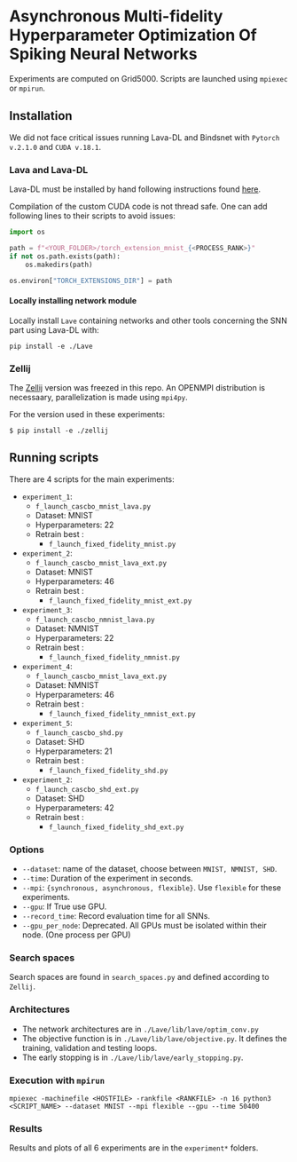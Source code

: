 # Asynchronous Multi-fidelity Hyperparameter Optimization Of Spiking Neural Networks

Experiments are computed on Grid5000. Scripts are launched using `mpiexec` or `mpirun`.

## Installation

We did not face critical issues running Lava-DL and Bindsnet with `Pytorch v.2.1.0` and `CUDA v.18.1`.

### Lava and Lava-DL
Lava-DL must be installed by hand following instructions found [here](https://lava-nc.org/lava/notebooks/in_depth/tutorial01_installing_lava.html).

Compilation of the custom CUDA code is not thread safe. One can add following lines to their scripts to avoid issues:

```python
import os

path = f"<YOUR_FOLDER>/torch_extension_mnist_{<PROCESS_RANK>}"
if not os.path.exists(path):
    os.makedirs(path)

os.environ["TORCH_EXTENSIONS_DIR"] = path
```

#### Locally installing network module
Locally install `Lave` containing networks and other tools concerning the SNN part using Lava-DL with:
```
pip install -e ./Lave
```

### Zellij

The [Zellij](https://github.com/ThomasFirmin/zellij/) version was freezed in this repo.
An OPENMPI distribution is necessaary, parallelization is made using `mpi4py`.

For the version used in these experiments:
```
$ pip install -e ./zellij
```

## Running scripts

There are 4 scripts for the main experiments:

- `experiment_1`:
  - `f_launch_cascbo_mnist_lava.py`
  - Dataset: MNIST
  - Hyperparameters: 22
  - Retrain best :
    - `f_launch_fixed_fidelity_mnist.py`
- `experiment_2`:
  - `f_launch_cascbo_mnist_lava_ext.py`
  - Dataset: MNIST
  - Hyperparameters: 46
  - Retrain best :
    - `f_launch_fixed_fidelity_mnist_ext.py`
- `experiment_3`:
  - `f_launch_cascbo_nmnist_lava.py`
  - Dataset: NMNIST
  - Hyperparameters: 22
  - Retrain best :
    - `f_launch_fixed_fidelity_nmnist.py`
- `experiment_4`:
  - `f_launch_cascbo_mnist_lava_ext.py`
  - Dataset: NMNIST
  - Hyperparameters: 46
  - Retrain best :
    - `f_launch_fixed_fidelity_nmnist_ext.py`
- `experiment_5`:
  - `f_launch_cascbo_shd.py`
  - Dataset: SHD
  - Hyperparameters: 21
  - Retrain best :
    - `f_launch_fixed_fidelity_shd.py`
- `experiment_2`:
  - `f_launch_cascbo_shd_ext.py`
  - Dataset: SHD
  - Hyperparameters: 42
  - Retrain best :
    - `f_launch_fixed_fidelity_shd_ext.py`

### Options
- `--dataset`: name of the dataset, choose between `MNIST, NMNIST, SHD`.
- `--time`: Duration of the experiment in seconds.
- `--mpi`: `{synchronous, asynchronous, flexible}`. Use `flexible` for these experiments.
- `--gpu`: If True use GPU.
- `--record_time`: Record evaluation time for all SNNs.
- `--gpu_per_node`: Deprecated. All GPUs must be isolated within their node. (One process per GPU)

### Search spaces

Search spaces are found in `search_spaces.py` and defined according to `Zellij`.

### Architectures

- The network architectures are in `./Lave/lib/lave/optim_conv.py`
- The objective function is in `./Lave/lib/lave/objective.py`. It defines the training, validation and testing loops.
- The early stopping is in `./Lave/lib/lave/early_stopping.py`.

### Execution with `mpirun`

```
mpiexec -machinefile <HOSTFILE> -rankfile <RANKFILE> -n 16 python3 <SCRIPT_NAME> --dataset MNIST --mpi flexible --gpu --time 50400
```

### Results

Results and plots of all 6 experiments are in the `experiment*` folders.

